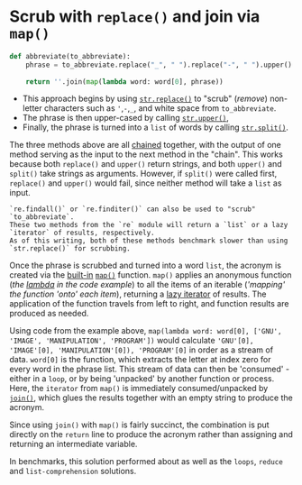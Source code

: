 # Scrub with `replace()` and join via `map()`


```python
def abbreviate(to_abbreviate):
    phrase = to_abbreviate.replace("_", " ").replace("-", " ").upper().split()
    
    return ''.join(map(lambda word: word[0], phrase))
```

-  This approach begins by using  [`str.replace()`][str-replace] to "scrub" (_remove_) non-letter characters such as `'`,`-`,`_`, and white space from `to_abbreviate`.
- The phrase is then upper-cased by calling [`str.upper()`][str-upper],
- Finally, the phrase is turned into a `list` of words by calling [`str.split()`][str-split].

The three methods above are all [chained][chaining] together, with the output of one method serving as the input to the next method in the "chain".
This works because both `replace()` and `upper()` return strings, and both `upper()` and `split()` take strings as arguments.
However, if `split()` were called first, `replace()` and `upper()` would fail, since neither method will take a `list` as input.

~~~~exercism/note
`re.findall()` or `re.finditer()` can also be used to "scrub" `to_abbreviate`.
These two methods from the `re` module will return a `list` or a lazy `iterator` of results, respectively.
As of this writing, both of these methods benchmark slower than using `str.replace()` for scrubbing.
~~~~


Once the phrase is scrubbed and turned into a word `list`, the acronym is created via the [built-in][python-builtins] [`map()`][map] function.
`map()` applies an anonymous function (_the [lambda][python lambdas] in the code example_) to all the items of an iterable (_'mapping' the function 'onto' each item_), returning a [lazy iterator][lazy iterator] of results.
The application of the function travels from left to right, and function results are produced as needed.


Using code from the example above, `map(lambda word: word[0], ['GNU', 'IMAGE', 'MANIPULATION', 'PROGRAM'])` would calculate `'GNU'[0], 'IMAGE'[0], 'MANIPULATION'[0]), 'PROGRAM'[0]` in order as a stream of data.
 `word[0]` is the function, which extracts the letter at index zero for every word in the phrase list.
This stream of data can then be 'consumed' - either in a `loop`, or by being 'unpacked' by another function or process.
Here, the `iterator` from `map()` is immediately consumed/unpacked by [`join()`][str-join], which glues the results together with an empty string to produce the acronym.


Since using `join()` with `map()` is fairly succinct, the combination is put directly on the `return` line to produce the acronym rather than assigning and returning an intermediate variable.

In benchmarks, this solution performed about as well as  the `loops`, `reduce` and `list-comprehension` solutions.

[chaining]: https://pyneng.readthedocs.io/en/latest/book/04_data_structures/method_chaining.html
[lazy iterator]: https://www.pythonmorsels.com/what-is-an-iterator/
[map]: https://docs.python.org/3/library/functions.html#map
[python lambdas]: https://docs.python.org/3/tutorial/controlflow.html#lambda-expressions
[python-builtins]: https://docs.python.org/3/library/functions.html
[str-join]: https://docs.python.org/3/library/stdtypes.html#str.join
[str-replace]: https://docs.python.org/3/library/stdtypes.html#str.replace
[str-split]: https://docs.python.org/3/library/stdtypes.html#str.split
[str-upper]: https://docs.python.org/3/library/stdtypes.html#str.upper
